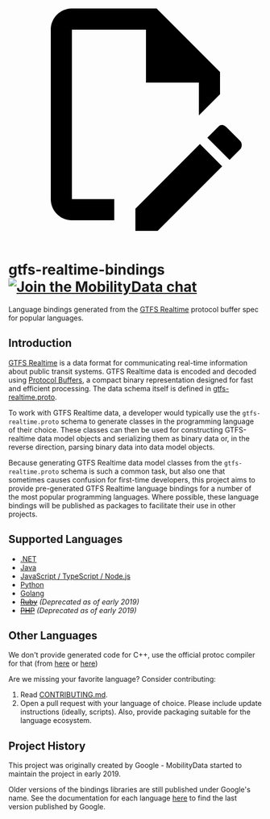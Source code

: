 <a class="pencil-link" href="https://github.com/MobilityData/gtfs-realtime-bindings/edit/master/README.md" title="Edit this page" target="_blank">
    <svg class="pencil" xmlns="http://www.w3.org/2000/svg" viewBox="0 0 24 24"><path d="M10 20H6V4h7v5h5v3.1l2-2V8l-6-6H6c-1.1 0-2 .9-2 2v16c0 1.1.9 2 2 2h4v-2m10.2-7c.1 0 .3.1.4.2l1.3 1.3c.2.2.2.6 0 .8l-1 1-2.1-2.1 1-1c.1-.1.2-.2.4-.2m0 3.9L14.1 23H12v-2.1l6.1-6.1 2.1 2.1Z"></path></svg>
  </a>
  
# gtfs-realtime-bindings [![Join the MobilityData chat](https://img.shields.io/badge/chat-on%20slack-red)](https://bit.ly/mobilitydata-slack)

Language bindings generated from the
[GTFS Realtime](https://github.com/google/transit/tree/master/gtfs-realtime) protocol
buffer spec for popular languages.

## Introduction

[GTFS Realtime](https://github.com/google/transit/tree/master/gtfs-realtime) is a data
format for communicating real-time information about public transit systems.
GTFS Realtime data is encoded and decoded using [Protocol
Buffers](https://developers.google.com/protocol-buffers/), a compact binary
representation designed for fast and efficient processing.  The data schema
itself is defined in
[gtfs-realtime.proto](https://github.com/google/transit/blob/master/gtfs-realtime/proto/gtfs-realtime.proto).

To work with GTFS Realtime data, a developer would typically use the
`gtfs-realtime.proto` schema to generate classes in the programming language of
their choice.  These classes can then be used for constructing GTFS-realtime
data model objects and serializing them as binary data or, in the reverse
direction, parsing binary data into data model objects.

Because generating GTFS Realtime data model classes from the
`gtfs-realtime.proto` schema is such a common task, but also one that sometimes
causes confusion for first-time developers, this project aims to provide
pre-generated GTFS Realtime language bindings for a number of the most popular
programming languages.  Where possible, these language bindings will be
published as packages to facilitate their use in other projects.

## Supported Languages

* [.NET](dotnet.md)
* [Java](java.md)
* [JavaScript / TypeScript / Node.js](nodejs.md)
* [Python](python.md)
* [Golang](golang.md)
* ~~[Ruby](ruby.md)~~ *(Deprecated as of early 2019)*
* ~~[PHP](php.md)~~ *(Deprecated as of early 2019)*

## Other Languages

We don't provide generated code for C++, use the official protoc compiler for that (from [here](https://developers.google.com/protocol-buffers/docs/downloads) or [here](https://github.com/google/protobuf))

Are we missing your favorite language? Consider contributing:

1. Read [CONTRIBUTING.md](https://github.com/MobilityData/gtfs-realtime-bindings/blob/master/CONTRIBUTING.md).
2. Open a pull request with your language of choice. Please include update instructions (ideally, scripts). Also, provide packaging suitable for the language ecosystem.

## Project History

This project was originally created by Google - MobilityData started to maintain the project in early 2019. 

Older versions of the bindings libraries are still published under Google's name.  See the documentation for each language [here](https://github.com/MobilityData/gtfs-realtime-bindings/tree/final-google-version) to find the last version published by Google.
